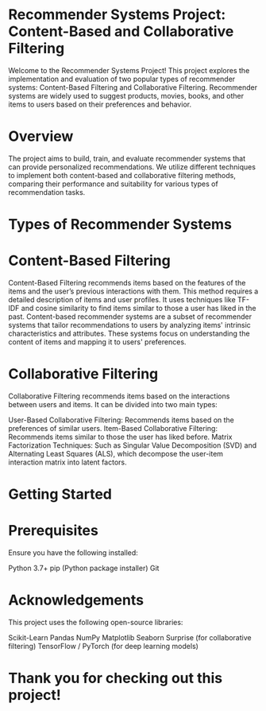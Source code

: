 # Recommender Systems Project: Content-Based and Collaborative Filtering
Welcome to the Recommender Systems Project! This project explores the implementation and evaluation of two popular types of recommender systems: Content-Based Filtering and Collaborative Filtering. Recommender systems are widely used to suggest products, movies, books, and other items to users based on their preferences and behavior.

# Overview
The project aims to build, train, and evaluate recommender systems that can provide personalized recommendations. We utilize different techniques to implement both content-based and collaborative filtering methods, comparing their performance and suitability for various types of recommendation tasks.

# Types of Recommender Systems
# Content-Based Filtering
Content-Based Filtering recommends items based on the features of the items and the user’s previous interactions with them. This method requires a detailed description of items and user profiles. It uses techniques like TF-IDF and cosine similarity to find items similar to those a user has liked in the past.
Content-based recommender systems are a subset of recommender systems that tailor recommendations to users by analyzing items' intrinsic characteristics and attributes. These systems focus on understanding the content of items and mapping it to users' preferences.

# Collaborative Filtering
Collaborative Filtering recommends items based on the interactions between users and items. It can be divided into two main types:

User-Based Collaborative Filtering: Recommends items based on the preferences of similar users.
Item-Based Collaborative Filtering: Recommends items similar to those the user has liked before.
Matrix Factorization Techniques: Such as Singular Value Decomposition (SVD) and Alternating Least Squares (ALS), which decompose the user-item interaction matrix into latent factors.
# Getting Started
# Prerequisites
Ensure you have the following installed:

Python 3.7+
pip (Python package installer)
Git

# Acknowledgements
This project uses the following open-source libraries:

Scikit-Learn
Pandas
NumPy
Matplotlib
Seaborn
Surprise (for collaborative filtering)
TensorFlow / PyTorch (for deep learning models)
# Thank you for checking out this project!
